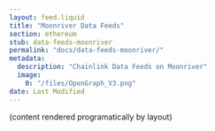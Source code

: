 ```yaml
---
layout: feed.liquid
title: "Moonriver Data Feeds"
section: ethereum
stub: data-feeds-moonriver
permalink: "docs/data-feeds-moonriver/"
metadata:
  description: "Chainlink Data Feeds on Moonriver"
  image:
    0: "/files/OpenGraph_V3.png"
date: Last Modified
---
```

(content rendered programatically by layout)
